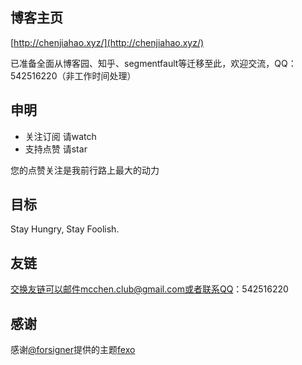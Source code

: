 ## 博客主页

[http://chenjiahao.xyz/](http://chenjiahao.xyz/)

已准备全面从博客园、知乎、segmentfault等迁移至此，欢迎交流，QQ：542516220（非工作时间处理）

## 申明

* 关注订阅 请watch
* 支持点赞 请star

您的点赞关注是我前行路上最大的动力

## 目标

Stay Hungry, Stay Foolish.

## 友链

交换友链可以邮件mcchen.club@gmail.com或者联系QQ：542516220

## 感谢

感谢[@forsigner](https://github.com/forsigner/fexo)提供的主题[fexo](https://github.com/forsigner/fexo)

